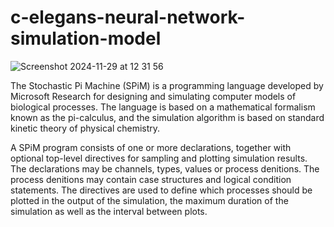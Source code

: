 # c-elegans-neural-network-simulation-model

![Screenshot 2024-11-29 at 12 31 56](https://github.com/user-attachments/assets/73da5409-d7e9-4e81-a3d2-e265f4533828)

The Stochastic Pi Machine (SPiM) is a programming language developed by Microsoft Research for designing and simulating computer models of biological processes. The language is based on a mathematical formalism known as the pi-calculus, and the simulation algorithm is based on standard kinetic theory of physical chemistry.

A SPiM program consists of one or more declarations, together with optional top-level directives for sampling and plotting simulation results. The declarations may be channels, types, values or process de nitions. The process de nitions may contain case structures and logical condition statements. The directives are used to de fine which processes should be plotted in the output of the simulation, the maximum duration of the simulation as well as the interval between plots.

